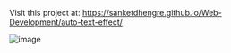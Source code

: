Visit this project at: https://sanketdhengre.github.io/Web-Development/auto-text-effect/

![image](https://github.com/SanketDhengre/Web-Development/assets/83276393/e5bbf484-cbb5-4df7-87bb-e917f9fa1e36)
